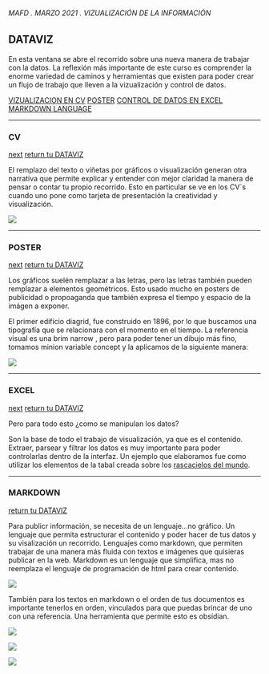 ###### MAFD . MARZO 2021 . VIZUALIZACIÓN DE LA INFORMACIÓN

## DATAVIZ

En esta ventana se abre el recorrido sobre una nueva manera de trabajar con la datos. La reflexión más importante de este curso es comprender la enorme variedad de caminos y herramientas que existen para poder crear un flujo de trabajo que lleven a la vizualización y control de datos.

[VIZUALIZACION EN CV](###CV)
[POSTER](###POSTER)
[CONTROL DE DATOS EN EXCEL](###EXCEL)
[MARKDOWN LANGUAGE](###MARKDOWN)

___________________________________________________________________

### CV 
[next](###POSTER)
[return tu DATAVIZ](##DATAVIZ)

El remplazo del texto o viñetas por gráficos o visualización generan otra narrativa que permite explicar y entender con mejor claridad la manera de pensar o contar tu propio recorrido. Esto en particular se ve en los CV´s cuando uno pone como tarjeta de presentación la creatividad y visualización.

![](https://imgur.com/asnZuM1.jpg)

___________________________________________________________________

### POSTER
[next](###EXCEL)
[return tu DATAVIZ](##DATAVIZ)

Los gráficos suelén remplazar a las letras, pero las letras también pueden remplazar a elementos geométricos. Esto usado mucho en posters de publicidad o propoaganda que también expresa el tiempo y espacio de la imágen a exponer.

El primer edifício diagrid, fue construido en 1896, por lo que buscamos una tipografía que se
relacionara con el momento en el tiempo. La referencia visual es una brim narrow , pero para
poder tener un dibujo más fino, tomamos minion variable concept y la aplicamos de la
siguiente manera:

![](https://imgur.com/LvMwsbK.jpg)

___________________________________________________________________

### EXCEL
[next](###MARKDOWN)
[return tu DATAVIZ](##DATAVIZ)

Pero para todo esto ¿como se manipulan los datos?

Son la base de todo el trabajo de visualización, ya que es el contenido. Extraer, parsear y filtrar los datos es muy importante para poder controlarlas dentro de la interfaz. Un ejemplo que elaboramos fue como utilizar los elementos de la tabal creada sobre los [rascacielos del mundo](https://docs.google.com/spreadsheets/d/1Ap-2Z8ze7S8e2b5c66tPg5kK8w7bIzZqIS84e3GZwTA/edit#gid=885343482).

___________________________________________________________________

### MARKDOWN
[return tu DATAVIZ](##DATAVIZ)

Para publicr información, se necesita de un lenguaje...no gráfico. Un lenguaje que permita estructurar el contenido y poder hacer de tus datos y su visalización un recorrido. Lenguajes como markdown, que permiten trabajar de una manera más fluida con textos e imágenes que quisieras publicar en la web. Markdown es un lenguaje que simplifica, mas no reemplaza el lenguaje de programación de html para crear contenido.

![](https://imgur.com/Umc6PTH.jpg)
[^1]: Documento trabajado en formato markdown.

También para los textos en markdown o el orden de tus documentos es importante tenerlos en orden, vinculados para que puedas brincar de uno con una referencia. Una herramienta que permite esto es obsidian.

![](https://imgur.com/H6MT8kC.jpg)
[^2]: Documento trabajado en obsidian, permite elaborar de manera "analoga" una tabla de contenido.

![](https://imgur.com/ToSp8Vq.jpg)
[^3]: Te permite ver la conexión entre documentos y trabajar en conjunto con todos.

![](https://imgur.com/v7oEZ03.jpg)
[^4]: Te permite elaborar mapas mentales sobre lo que estas redactando.










